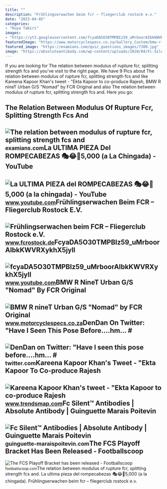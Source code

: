 ```yaml
---
title: ""
description: "Frühlingserwachen beim fcr – fliegerclub rostock e.v."
date: "2023-04-05"
categories:
- "Ruya Tabiri"
images:
- "https://yt3.googleusercontent.com/fcyaDA5O30TMPBIz59_uMrboorAIbkKWVRXykhX5jylI_mHsQMtKYRKrSU6WFKQalZc67BxTzAc=s900-c-k-c0x00ffffff-no-rj"
featuredImage: "https://www.motorcyclespecs.co.za/Gallery_Custom/bmw-r-nine-t-urban-gs-nomad-fcr-original-04.jpg"
featured_image: "https://examians.com/quiz_questions_images/7389.jpg"
image: "https://absoluteantibody.com/wp-content/uploads/2020/04/Fc-Silent-ppt4-1-1024x474-1.png"
---
```


If you are looking for The relation between modulus of rupture fcr, splitting strength fcs and you've visit to the right page. We have 9 Pics about The relation between modulus of rupture fcr, splitting strength fcs and like Kareena Kapoor Khan's tweet - "Ekta Kapoor to co-produce Rajesh, BMW R nineT Urban G/S "Nomad" by FCR Original and also The relation between modulus of rupture fcr, splitting strength fcs and. Here you go:

The Relation Between Modulus Of Rupture Fcr, Splitting Strength Fcs And
-----------------------------------------------------------------------

 ![The relation between modulus of rupture fcr, splitting strength fcs and](https://examians.com/quiz_questions_images/7389.jpg) <small>examians.com</small>La ULTIMA PIEZA Del ROMPECABEZAS 🎭😂🧘5,000 (a La Chingada) - YouTube
-------------------------------------------------------------------

 ![La ULTIMA PIEZA del ROMPECABEZAS 🎭😂🧘5,000 (a la chingada) - YouTube](https://i.ytimg.com/vi/KdZ3OosEZ6s/hq2.jpg?sqp=-oaymwEoCOADEOgC8quKqQMcGADwAQH4Ad4EgAK4CIoCDAgAEAEYZSBMKGMwDw==&rs=AOn4CLCfzFvJaPoNerKMbSKycXF-fCyaDA) <small>www.youtube.com</small>Frühlingserwachen Beim FCR – Fliegerclub Rostock E.V.
-----------------------------------------------------

 ![Frühlingserwachen beim FCR – Fliegerclub Rostock e.V.](https://www.fcrostock.de/wp-content/uploads/2021/04/20210415_165201_HDRb.jpg) <small>www.fcrostock.de</small>FcyaDA5O30TMPBIz59\_uMrboorAIbkKWVRXykhX5jylI
---------------------------------------------

 ![fcyaDA5O30TMPBIz59_uMrboorAIbkKWVRXykhX5jylI](https://yt3.googleusercontent.com/fcyaDA5O30TMPBIz59_uMrboorAIbkKWVRXykhX5jylI_mHsQMtKYRKrSU6WFKQalZc67BxTzAc=s900-c-k-c0x00ffffff-no-rj) <small>www.youtube.com</small>BMW R NineT Urban G/S "Nomad" By FCR Original
---------------------------------------------

 ![BMW R nineT Urban G/S "Nomad" by FCR Original](https://www.motorcyclespecs.co.za/Gallery_Custom/bmw-r-nine-t-urban-gs-nomad-fcr-original-04.jpg) <small>www.motorcyclespecs.co.za</small>DenDan On Twitter: "Have I Seen This Pose Before....hm... #
-----------------------------------------------------------

 ![DenDan on Twitter: "Have I seen this pose before....hm... #](https://pbs.twimg.com/media/FcyaDA4aMAAJchc?format=jpg&name=large) <small>twitter.com</small>Kareena Kapoor Khan's Tweet - "Ekta Kapoor To Co-produce Rajesh
---------------------------------------------------------------

 ![Kareena Kapoor Khan's tweet - "Ekta Kapoor to co-produce Rajesh](https://pbs.twimg.com/media/Fcyada8X0AANSFu.jpg) <small>www.trendsmap.com</small>Fc Silent™ Antibodies | Absolute Antibody | Guinguette Marais Poitevin
----------------------------------------------------------------------

 ![Fc Silent™ Antibodies | Absolute Antibody | Guinguette Marais Poitevin](https://absoluteantibody.com/wp-content/uploads/2020/04/Fc-Silent-ppt4-1-1024x474-1.png) <small>guinguette-maraispoitevin.com</small>The FCS Playoff Bracket Has Been Released - Footballscoop
---------------------------------------------------------

 ![The FCS Playoff Bracket has been released - Footballscoop](https://footballscoop.com/.image/t_share/MTkzODg2NTk2NzgzNjc4OTYw/screen-shot-2022-11-20-at-12344-pm.png) <small>footballscoop.com</small>The relation between modulus of rupture fcr, splitting strength fcs and. La ultima pieza del rompecabezas 🎭😂🧘5,000 (a la chingada). Frühlingserwachen beim fcr – fliegerclub rostock e.v.

